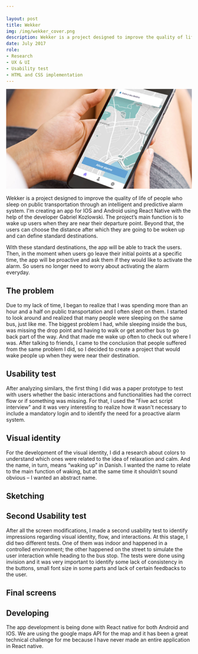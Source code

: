 ```yaml
---

layout: post
title: Wekker
img: /img/wekker_cover.png
description: Wekker is a project designed to improve the quality of life of people who sleep on public transportation through an intelligent and predictive alarm system.
date: July 2017
role:
- Research
- UX & UI
- Usability test
- HTML and CSS implementation
---
```

![capa](/img/wekker.png)

Wekker is a project designed to improve the quality of life of people who sleep on public transportation through an intelligent and predictive alarm system. I'm creating an app for IOS and Android using React Native with the help of the developer Gabriel Kozlowski. The project’s main function is to wake up users when they are near their departure point. Beyond that, the users can choose the distance after which they are going to be woken up and can define standard destinations.

With these standard destinations, the app will be able to track the users. Then, in the moment when users go leave their initial points at a specific time, the app will be proactive and ask them if they  would like to activate the alarm. So users no longer need to worry about activating the alarm everyday.

## The problem

Due to my lack of time, I began to realize that I was spending more than an hour and a half on public transportation and I often slept on them. I started to look around and realized that many people were sleeping on the same bus, just like me. The biggest problem I had, while sleeping inside the bus, was missing the drop point and having to walk or get another bus to go back part of the way. And that made me wake up often to check out where I was. After talking to friends, I came to the conclusion that people suffered from the same problem I did, so I decided to create a project that would wake people up when they were near their destination.

## Usability test

After analyzing similars, the first thing I did was a paper prototype to test with users whether the basic interactions and functionalities had the correct flow or if something was missing. For that, I used the "Five act script interview" and it was very interesting to realize how it wasn't necessary to include a mandatory login and to identify the need for a proactive alarm system.

## Visual identity

For the development of the visual identity, I did a research about colors to understand which ones were related to the idea of ​​relaxation and calm. And the name, in turn, means “waking up” in Danish. I wanted the name to relate to the main function of waking, but at the same time it shouldn’t sound obvious – I wanted an abstract name.

## Sketching

## Second Usability test

After all the screen modifications, I made a second usability test to identify impressions regarding visual identity, flow, and interactions. At this stage, I did two different tests. One of them was indoor and happened in a controlled environment; the other  happened on the street to simulate the user interaction while heading to the bus stop. The tests were done using invision and it was very important to identify some lack of consistency in the buttons, small font size in some parts and lack of certain feedbacks to the user.

## Final screens

## Developing

The app development is being done with React native for both Android and IOS. We are using the google maps API for the map and it has been a great technical challenge for me because I have never made an entire application in React native.
